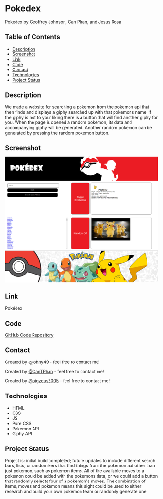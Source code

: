 # Pokedex
Pokedex by Geoffrey Johnson, Can Phan, and Jesus Rosa

## Table of Contents
* [Description](#description)
* [Screenshot](#screenshot)
* [Link](#link)
* [Code](#code)
* [Contact](#contact)
* [Technologies](#technologies)
* [Project Status](#project-status)

## Description 
We made a website for searching a pokemon from the pokemon api that then finds and displays a giphy searched up with that pokemons name. If the giphy is not to your liking there is a button that will find another giphy for you. When the page is opened a random pokemon, its data and accompanying giphy will be generated. Another random pokemon can be generated by pressing the random pokemon button.

## Screenshot
![Screenshot of portfolio webpage](./assets/images/pokedex-project.png)


## Link
[Pokédex](https://bigzeus2005.github.io/pokedex/)


## Code
[GitHub Code Repository](https://github.com/bigzeus2005/pokedex)


## Contact 
Created by [@johny49](https://github.com/Johny49/) - feel free to contact me!

Created by [@CanTPhan](https://github.com/CanTPhan) - feel free to contact me!  

Created by [@bigzeus2005](https://github.com/bigzeus2005) - feel free to contact me! 


## Technologies
- HTML
- CSS
- JS
- Pure CSS
- Pokemon API
- Giphy API


## Project Status
Project is: initial build completed; future updates to include different search bars, lists, or randomizers that find things from the pokemon api other than just pokemon, such as pokemon items. All of the available moves to a pokemon could be added with the pokemons data, or we could add a button that randomly selects four of a pokemon's moves. The combination of items, moves and pokemon means this sight could be used to either research and build your own pokemon team or randomly generate one.

